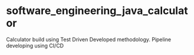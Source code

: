 # software_engineering_java_calculator

Calculator build using Test Driven Developed methodology. Pipeline developing using CI/CD
